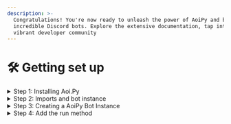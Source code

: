 ```yaml
---
description: >-
  Congratulations! You're now ready to unleash the power of AoiPy and build
  incredible Discord bots. Explore the extensive documentation, tap into the
  vibrant developer community
---
```


# 🛠 Getting set up



<details>

<summary>Step 1: Installing Aoi.Py</summary>

Need Python 3.5 and Above

```bash
pip install Aoipy
```

</details>

<details>

<summary>Step 2: Imports and bot instance</summary>

```python
from Aoipy import AoipyClient, Command,...
```

_As of update 0.11.3 you can Import the **Client**, **Command**, **Event**, and **setActivity** Function_

</details>

<details>

<summary>Step 3: Creating a AoiPy Bot Instance</summary>

Bot Instance with Commands



{% code overflow="wrap" %}
```python
from Aoipy import AoipyClient, Commands, AoiEvents, setActivity

# ---------------Imports--------------------
commands = Commands().command
bot = AoipyClient(prefix="!", case_insensitive=True, intents=("all",))

commands(
    Name='Ping',
    Aliases=["pg"],
    Code="""
    $sendMessage[$currentChannelID[]; Pong!]
    """
)
```
{% endcode %}

Bot Instance with Events and Activities

{% code overflow="wrap" %}
```python
from Aoipy import AoipyClient, Commands, AoiEvents, setActivity

# ---------------Imports--------------------
commands = Commands().command
event = AoiEvents()
act = setActivity(type="watching", message="My friends")
bot = AoipyClient(prefix="!", case_insensitive=True, intents=("all",), activity=act)

event.onReady(code="""$pyeval[print('Bot is online!')]""")

commands(
    Name='Ping',
    Aliases=["pg"],
    Code="""
    ...... Code ...... 
    """
)
```
{% endcode %}

</details>

<details>

<summary>Step 4: Add the run method</summary>

Lastly and most simple you will add

```python
bot.run("YOUR-TOKEN-HERE")
```

And enjoy simple bot creation!

</details>
